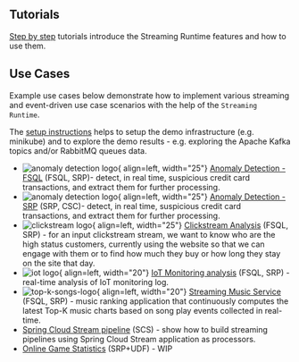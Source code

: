 
## Tutorials

[Step by step](./tutorials.md) tutorials introduce the Streaming Runtime features and how to use them.

## Use Cases

Example use cases below demonstrate how to implement various streaming and event-driven use case scenarios with the help of the `Streaming Runtime`.

The [setup instructions](./instructions.md) helps to setup the demo infrastructure (e.g. minikube) and to explore the demo results - e.g. exploring the Apache Kafka topics and/or RabbitMQ queues data.

* ![anomaly detection logo](./anomaly-detection/anomaly-detection-logo.png){ align=left, width="25"} [Anomaly Detection - FSQL](./anomaly-detection/anomaly-detection.md) (FSQL, SRP)- detect, in real time, suspicious credit card transactions, and extract them for further processing.
* ![anomaly detection logo](./anomaly-detection/anomaly-detection-logo.png){ align=left, width="25"} [Anomaly Detection - SRP](./anomaly-detection/anomaly-detection.md) (SRP, CSC)- detect, in real time, suspicious credit card transactions, and extract them for further processing.
* ![clickstream logo](./clickstream/clickstream-logo.png){ align=left, width="25"} [Clickstream Analysis](clickstream/clickstream.md) (FSQL, SRP) -   for an input clickstream stream, we want to know who are the high status customers, currently using the website so that we can engage with them or to find how much they buy or how long they stay on the site that day.
* ![iot logo](./iot-monitoring/iot-logo.png){ align=left, width="20"} [IoT Monitoring analysis](iot-monitoring/iot-monitoring.md) (FSQL, SRP) - real-time analysis of IoT monitoring log.
* ![top-k-songs-logo](./top-k-songs/top-k-songs-logo.png){ align=left, width="20"} [Streaming Music Service](top-k-songs/top-k-songs.md) (FSQL, SRP) - music ranking application that continuously computes the latest Top-K music charts based on song play events collected in real-time.
* [Spring Cloud Stream pipeline](spring-cloud-stream/tick-tock.md) (SCS) - show how to build streaming pipelines using Spring Cloud Stream application as processors.
* [Online Game Statistics](./online-gaming-statistics/online-gaming-statistics.md) (SRP+UDF) - WIP



